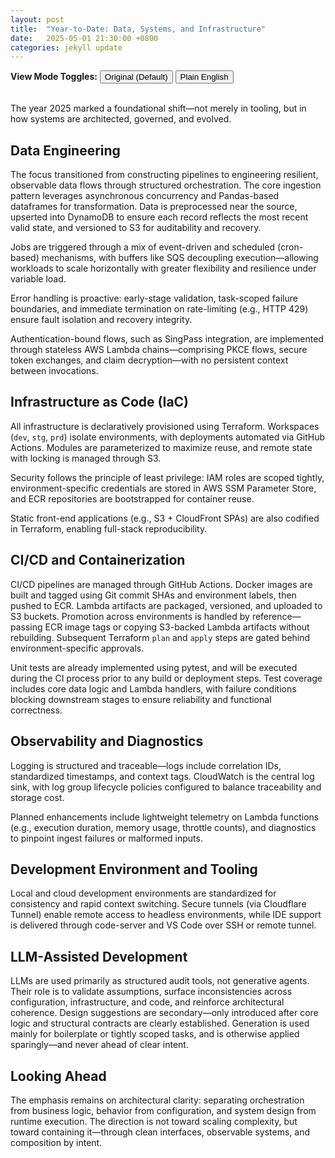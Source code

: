 ```yaml
---
layout: post
title:  "Year-to-Date: Data, Systems, and Infrastructure"
date:   2025-05-01 21:30:00 +0800
categories: jekyll update
---
```


<!-- Toggle Buttons -->
<div>
    <strong>View Mode Toggles:</strong>
  <button onclick="toggleVersion('original')">Original (Default)</button>
  <button onclick="toggleVersion('english')">Plain English</button>
</div>
<br>

<!-- DENSE VERSION -->
<div id="original" style="display: block;" markdown="1">

The year 2025 marked a foundational shift—not merely in tooling, but in how systems are architected, governed, and evolved.

## Data Engineering

The focus transitioned from constructing pipelines to engineering resilient, observable data flows through structured orchestration. The core ingestion pattern leverages asynchronous concurrency and Pandas-based dataframes for transformation. Data is preprocessed near the source, upserted into DynamoDB to ensure each record reflects the most recent valid state, and versioned to S3 for auditability and recovery.

Jobs are triggered through a mix of event-driven and scheduled (cron-based) mechanisms, with buffers like SQS decoupling execution—allowing workloads to scale horizontally with greater flexibility and resilience under variable load.

Error handling is proactive: early-stage validation, task-scoped failure boundaries, and immediate termination on rate-limiting (e.g., HTTP 429) ensure fault isolation and recovery integrity.

Authentication-bound flows, such as SingPass integration, are implemented through stateless AWS Lambda chains—comprising PKCE flows, secure token exchanges, and claim decryption—with no persistent context between invocations.

## Infrastructure as Code (IaC)

All infrastructure is declaratively provisioned using Terraform. Workspaces (`dev`, `stg`, `prd`) isolate environments, with deployments automated via GitHub Actions. Modules are parameterized to maximize reuse, and remote state with locking is managed through S3.

Security follows the principle of least privilege: IAM roles are scoped tightly, environment-specific credentials are stored in AWS SSM Parameter Store, and ECR repositories are bootstrapped for container reuse.

Static front-end applications (e.g., S3 + CloudFront SPAs) are also codified in Terraform, enabling full-stack reproducibility.

## CI/CD and Containerization

CI/CD pipelines are managed through GitHub Actions. Docker images are built and tagged using Git commit SHAs and environment labels, then pushed to ECR. Lambda artifacts are packaged, versioned, and uploaded to S3 buckets. Promotion across environments is handled by reference—passing ECR image tags or copying S3-backed Lambda artifacts without rebuilding. Subsequent Terraform `plan` and `apply` steps are gated behind environment-specific approvals.

Unit tests are already implemented using pytest, and will be executed during the CI process prior to any build or deployment steps. Test coverage includes core data logic and Lambda handlers, with failure conditions blocking downstream stages to ensure reliability and functional correctness.

## Observability and Diagnostics

Logging is structured and traceable—logs include correlation IDs, standardized timestamps, and context tags. CloudWatch is the central log sink, with log group lifecycle policies configured to balance traceability and storage cost.

Planned enhancements include lightweight telemetry on Lambda functions (e.g., execution duration, memory usage, throttle counts), and diagnostics to pinpoint ingest failures or malformed inputs.

## Development Environment and Tooling

Local and cloud development environments are standardized for consistency and rapid context switching. Secure tunnels (via Cloudflare Tunnel) enable remote access to headless environments, while IDE support is delivered through code-server and VS Code over SSH or remote tunnel.

## LLM-Assisted Development

LLMs are used primarily as structured audit tools, not generative agents. Their role is to validate assumptions, surface inconsistencies across configuration, infrastructure, and code, and reinforce architectural coherence. Design suggestions are secondary—only introduced after core logic and structural contracts are clearly established. Generation is used mainly for boilerplate or tightly scoped tasks, and is otherwise applied sparingly—and never ahead of clear intent.

## Looking Ahead

The emphasis remains on architectural clarity: separating orchestration from business logic, behavior from configuration, and system design from runtime execution. The direction is not toward scaling complexity, but toward containing it—through clean interfaces, observable systems, and composition by intent.

</div>

<!-- ENGLISH VERSION -->
<div id="english" style="display: none;" markdown="1">

The year 2025 marked a major shift—not just in tools, but in how systems are planned, built, and improved. The emphasis moved toward creating systems that are dependable, understandable, and built for long-term maintainability.

## Data Engineering

Rather than building pipelines as a goal in itself, attention was directed toward shaping how data flows through systems. Key characteristics of the new pattern include:

- Data is processed as it arrives, using asynchronous execution.
- Raw data is processed and deduplicated early through Python Pandas.
- Records are further streamlined by leveraging DynamoDB's conditional insert or update.
- Backups are written to S3 with version control, supporting traceability and recovery.

Tasks are triggered either by events or on a fixed schedule, with message queues like SQS used as buffers. This setup helps the system handle more tasks in parallel and stay stable even when demand increases suddenly.

Failures are isolated to specific tasks. This prevents errors from spreading across the system.

Authentication-related workflows (such as SingPass integration) are handled using stateless Lambda sequences. This includes secure handling of login protocols (PKCE), access tokens, and encrypted identity claims—all without compromising sensitivity between steps.

## Infrastructure as Code (IaC)

All infrastructure was defined using Terraform. Distinct environments—development, staging, and production—are deployed using GitHub Actions.

- Remote state is maintained per environment.
- Secrets are stored and accessed securely via SSM Parameter Store.
- IAM roles follow least-privilege principles.
- Modules are parameterized to eliminate duplication.

Front-end deployments (e.g., SPAs on S3 served through CloudFront) were brought under the same infrastructure-as-code model to support full lifecycle automation.

## CI/CD and Containerization

Code deployments were moved from manual processes to automated GitHub Actions workflows.

- Docker images are built and tagged with Git SHAs on relevant commits.
- Lambda artifacts are packaged, versioned, and uploaded to S3 buckets
- Infrastructure changes are gated behind review and approval workflows using Terraform’s planning and application steps.
- Tests are run automatically—failures stop the process early, ensuring only working code reaches production.

This transition ensures deployments reflect deliberate architectural intent rather than accumulated iteration.

## Observability and Diagnostics

Structured logging formats were introduced, featuring consistent timestamps, request identifiers, and event metadata. These enable trace-level inspection across asynchronous workloads.

Log verbosity is controlled per environment. Logs are routed through CloudWatch with lifecycle policies configured to control retention and cost.

Planned additions include:

- Collecting telemetry data on function runtime behavior (e.g., execution time, memory use, throttling).
- Building diagnostic tools to assist with failure triage and data anomaly detection.

## Development Environment and Tooling

Development workflows were aligned across local and remote contexts, enabled through Cloudflare Tunnel, Code-server, and VS Code via SSH or remote tunnel. This alignment reduces context-switching overhead and promotes operational consistency.

## LLM-Assisted Development

Language models (LLMs) are used selectively—their role is mainly post-design validation, not simply code generation.

- Edge cases and overlooked conditions are more easily identified.
- Infrastructure, configuration, and implementation are cross-checked for consistency.
- Code generation is limited to simple, clearly defined tasks.
- Further suggestions are offered only after internal structures are defined.

They function more as code reviewers than authors—by helping to confirm what’s built, not invent from scratch.

## Looking Ahead

Emphasis remains on architectural separation:

- Orchestration and logic are kept distinct.
- Implementation reflects clarified intent.
- Systems are made increasingly observable and failure-tolerant.

Complexity is not avoided, but contained—through deliberate structure, bounded interfaces, and context-aware execution.

</div>

<!-- Toggle Script -->
<script>
function toggleVersion(id) {
  document.getElementById('original').style.display = (id === 'original') ? 'block' : 'none';
  document.getElementById('english').style.display = (id === 'english') ? 'block' : 'none';
}
</script>
